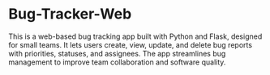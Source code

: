 # Bug-Tracker-Web
This is a web-based bug tracking app built with Python and Flask, designed for small teams. It lets users create, view, update, and delete bug reports with priorities, statuses, and assignees. The app streamlines bug management to improve team collaboration and software quality.
